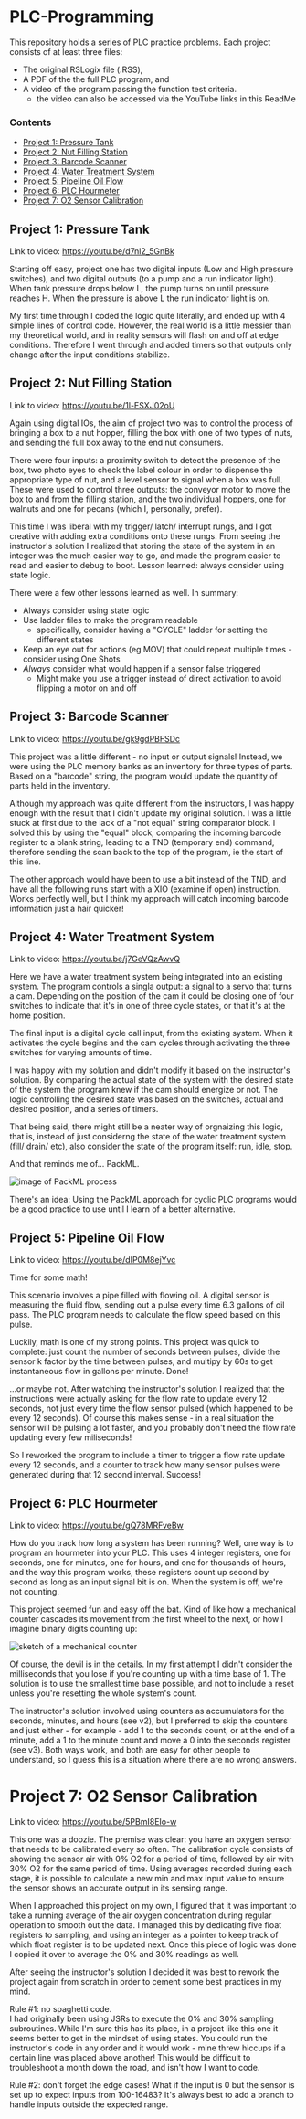 # PLC-Programming
This repository holds a series of PLC practice problems. Each project consists of at least three files:
* The original RSLogix file (.RSS),
* A PDF of the the full PLC program, and
* A video of the program passing the function test criteria.
  * the video can also be accessed via the YouTube links in this ReadMe

### Contents
* [ Project 1: Pressure Tank ](#proj1)
* [ Project 2: Nut Filling Station ](#proj2)
* [ Project 3: Barcode Scanner ](#proj3)
* [ Project 4: Water Treatment System ](#proj4)
* [ Project 5: Pipeline Oil Flow ](#proj5)
* [ Project 6: PLC Hourmeter ](#proj6)
* [ Project 7: O2 Sensor Calibration ](#proj7)

<a name="proj1"></a>
## Project 1: Pressure Tank
Link to video: https://youtu.be/d7nl2_5GnBk

Starting off easy, project one has two digital inputs (Low and High pressure switches), and two digital outputs (to a pump and a run indicator light).  When tank pressure drops below L, the pump turns on until pressure reaches H.  When the pressure is above L the run indicator light is on.

My first time through I coded the logic quite literally, and ended up with 4 simple lines of control code.  However, the real world is a little messier than my theoretical world, and in reality sensors will flash on and off at edge conditions.  Therefore I went through and added timers so that outputs only change after the input conditions stabilize.


<a name="proj2"></a>
## Project 2: Nut Filling Station
Link to video: https://youtu.be/1l-ESXJ02oU

Again using digital IOs, the aim of project two was to control the process of bringing a box to a nut hopper, filling the box with one of two types of nuts, and sending the full box away to the end nut consumers.  

There were four inputs: a proximity switch to detect the presence of the box, two photo eyes to check the label colour in order to dispense the appropriate type of nut, and a level sensor to signal when a box was full.  These were used to control three outputs: the conveyor motor to move the box to and from the filling station, and the two individual hoppers, one for walnuts and one for pecans (which I, personally, prefer).

This time I was liberal with my trigger/ latch/ interrupt rungs, and I got creative with adding extra conditions onto these rungs.  From seeing the instructor's solution I realized that storing the state of the system in an integer was the much easier way to go, and made the program easier to read and easier to debug to boot.  Lesson learned: always consider using state logic.

There were a few other lessons learned as well.  In summary:
* Always consider using state logic
* Use ladder files to make the program readable
  * specifically, consider having a "CYCLE" ladder for setting the different states
* Keep an eye out for actions (eg MOV) that could repeat multiple times - consider using One Shots
* *Always* consider what would happen if a sensor false triggered
  * Might make you use a trigger instead of direct activation to avoid flipping a motor on and off

<a name="proj3"></a>
## Project 3: Barcode Scanner
Link to video: https://youtu.be/gk9gdPBFSDc

This project was a little different - no input or output signals!  Instead, we were using the PLC memory banks as an inventory for three types of parts.  Based on a "barcode" string, the program would update the quantity of parts held in the inventory.  

Although my approach was quite different from the instructors, I was happy enough with the result that I didn't update my original solution.  I was a little stuck at first due to the lack of a "not equal" string comparator block.  I solved this by using the "equal" block, comparing the incoming barcode register to a blank string, leading to a TND (temporary end) command, therefore sending the scan back to the top of the program, ie the start of this line.  

The other approach would have been to use a bit instead of the TND, and have all the following runs start with a XIO (examine if open) instruction.  Works perfectly well, but I think my approach will catch incoming barcode information just a hair quicker!

<a name="proj4"></a>
## Project 4: Water Treatment System
Link to video: https://youtu.be/j7GeVQzAwvQ

Here we have a water treatment system being integrated into an existing system.  The program controls a singla output: a signal to a servo that turns a cam.  Depending on the position of the cam it could be closing one of four switches to indicate that it's in one of three cycle states, or that it's at the home position.  

The final input is a digital cycle call input, from the existing system.  When it activates the cycle begins and the cam cycles through activating the three switches for varying amounts of time.

I was happy with my solution and didn't modify it based on the instructor's solution.  By comparing the actual state of the system with the desired state of the system the program knew if the cam should energize or not.  The logic controlling the desired state was based on the switches, actual and desired position, and a series of timers.  

That being said, there might still be a neater way of orgnaizing this logic, that is, instead of just considerng the state of the water treatment system (fill/ drain/ etc), also consider the state of the program itself: run, idle, stop.

And that reminds me of... PackML.

![image of PackML process](https://upload.wikimedia.org/wikipedia/commons/9/98/PackML_State_Model.png "PackML Process Flow")

There's an idea: Using the PackML approach for cyclic PLC programs would be a good practice to use until I learn of a better alternative.

<a name="proj5"></a>
## Project 5: Pipeline Oil Flow
Link to video: https://youtu.be/dIP0M8ejYvc

Time for some math!

This scenario involves a pipe filled with flowing oil.  A digital sensor is measuring the fluid flow, sending out a pulse every time 6.3 gallons of oil pass.  The PLC program needs to calculate the flow speed based on this pulse.

Luckily, math is one of my strong points.  This project was quick to complete: just count the number of seconds between pulses, divide the sensor k factor by the time between pulses, and multipy by 60s to get instantaneous flow in gallons per minute.  Done!

...or maybe not.  After watching the instructor's solution I realized that the instructions were actually asking for the flow rate to update every 12 seconds, not just every time the flow sensor pulsed (which happened to be every 12 seconds).  Of course this makes sense - in a real situation the sensor will be pulsing a lot faster, and you probably don't need the flow rate updating every few miliseconds!

So I reworked the program to include a timer to trigger a flow rate update every 12 seconds, and a counter to track how many sensor pulses were generated during that 12 second interval.  Success!

<a name="proj6"></a>
## Project 6: PLC Hourmeter
Link to video: https://youtu.be/gQ78MRFveBw

How do you track how long a system has been running?  Well, one way is to program an hourmeter into your PLC.  This uses 4 integer registers, one for seconds, one for minutes, one for hours, and one for thousands of hours, and the way this program works, these registers count up second by second as long as an input signal bit is on.  When the system is off, we're not counting.

This project seemed fun and easy off the bat.  Kind of like how a mechanical counter cascades its movement from the first wheel to the next, or how I imagine binary digits counting up:

![sketch of a mechanical counter](https://mkobierski.files.wordpress.com/2017/10/20171007_1737151.jpg "Mechanical counter")

Of course, the devil is in the details.  In my first attempt I didn't consider the milliseconds that you lose if you're counting up with a time base of 1.  The solution is to use the smallest time base possible, and not to include a reset unless you're resetting the whole system's count.  

The instructor's solution involved using counters as accumulators for the seconds, minutes, and hours (see v2), but I preferred to skip the counters and just either - for example - add 1 to the seconds count, or at the end of a minute, add a 1 to the minute count and move a 0 into the seconds register (see v3).  Both ways work, and both are easy for other people to understand, so I guess this is a situation where there are no wrong answers.

<a name="proj7"></a>
# Project 7: O2 Sensor Calibration
Link to video: https://youtu.be/5PBmI8EIo-w

This one was a doozie.  The premise was clear: you have an oxygen sensor that needs to be calibrated every so often.  The calibration cycle consists of showing the sensor air with 0% O2 for a period of time, followed by air with 30% O2 for the same period of time.  Using averages recorded during each stage, it is possible to calculate a new min and max input value to ensure the sensor shows an accurate output in its sensing range.

When I approached this project on my own, I figured that it was important to take a running average of the air oxygen concentration during regular operation to smooth out the data.  I managed this by dedicating five float registers to sampling, and using an integer as a pointer to keep track of which float register is to be updated next.  Once this piece of logic was done I copied it over to average the 0% and 30% readings as well.  

After seeing the instructor's solution I decided it was best to rework the project again from scratch in order to cement some best practices in my mind.

Rule #1: no spaghetti code.  
I had originally been using JSRs to execute the 0% and 30% sampling subroutines.  While I'm sure this has its place, in a project like this one it seems better to get in the mindset of using states.  You could run the instructor's code in any order and it would work - mine threw hiccups if a certain line was placed above another!  This would be difficult to troubleshoot a month down the road, and isn't how I want to code.

Rule #2: don't forget the edge cases!
What if the input is 0 but the sensor is set up to expect inputs from 100-16483?  It's always best to add a branch to handle inputs outside the expected range.
